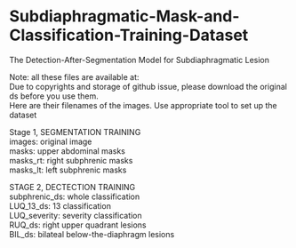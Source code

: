 # Subdiaphragmatic-Mask-and-Classification-Training-Dataset
The Detection-After-Segmentation Model for Subdiaphragmatic Lesion 

Note: all these files are available at:   
Due to copyrights and storage of github issue, please download the original ds before you use them.  
Here are their filenames of the images. Use appropriate tool to set up the dataset  



Stage 1, SEGMENTATION TRAINING  
images: original image  
masks: upper abdominal masks  
masks_rt: right subphrenic masks  
masks_lt: left subphrenic masks  

STAGE 2, DECTECTION TRAINING  
subphrenic_ds: whole classification  
LUQ_13_ds: 13 classification  
LUQ_severity: severity classification  
RUQ_ds: right upper quadrant lesions  
BIL_ds: bilateal below-the-diaphragm lesions  
